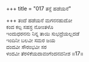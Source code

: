 +++
title = "017 ತನ್ದೆ ಹಡೆಯನೆ"

+++
ತಂದೆ ಹಡೆಯನೆ ಮಗನನಹುದೋ  
ಕಂದ ಕಲ್ಪ ಸಹಸ್ರ ನೋಂತಳೊ  
ಇಂದುಧರನನು ನಿನ್ನ ತಾಯಿ ಸುಭದ್ರೆಯಲ್ಲದಡೆ  
ಇಂದಿನೀ ಬಲವೀ ಸಮರ ಜಯ  
ದಂದವೀ ಸೌರಂಭವೀ ಸರ  
ಳಂದವೀ ತೆರಳಿಕೆಯದಾವಂಗೆಂದನವನೀಶ    ॥17॥